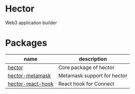 # Hector

Web3 application builder

# Packages

| name                                                                                                     | description                 |
| -------------------------------------------------------------------------------------------------------- | --------------------------- |
| [hector](https://github.com/ContractSupplyChain/Hector/tree/main/packages/hector)                        | Core package of hector      |
| [hector-metamask](https://github.com/ContractSupplyChain/Hector/tree/main/packages/hector-metamask)      | Metamask support for hector |
| [hector-react-hook](https://github.com/ContractSupplyChain/Hector/tree/main/packages/hector-react-hooks) | React hook for Connect      |
